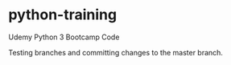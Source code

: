 # python-training
Udemy Python 3 Bootcamp Code

Testing branches and committing changes to the master branch.
